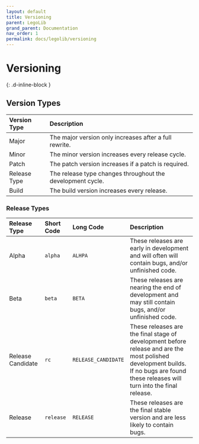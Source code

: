 ```yaml
---
layout: default
title: Versioning
parent: LegoLib
grand_parent: Documentation
nav_order: 1
permalink: docs/legolib/versioning
---
```

# Versioning  
{: .d-inline-block }  

## Version Types

| Version Type | Description                                                |  
|:-------------|:-----------------------------------------------------------|  
| Major        | The major version only increases after a full rewrite.     |  
| Minor        | The minor version increases every release cycle.           |  
| Patch        | The patch version increases if a patch is required.        |  
| Release Type | The release type changes throughout the development cycle. |  
| Build        | The build version increases every release.                 |  


### Release Types  

| Release Type        | Short Code |  Long Code           | Description                                                                                                                                                                          |  
|:--------------------|:-----------|:---------------------|:-------------------------------------------------------------------------------------------------------------------------------------------------------------------------------------|  
| Alpha               | `alpha`    |  `ALHPA`             | These releases are early in development and will often will contain bugs, and/or unfinished code.                                                                                    |  
| Beta                | `beta`     |  `BETA`              | These releases are nearing the end of development and may still contain bugs, and/or unfinished code.                                                                                |  
| Release Candidate   | `rc`       |  `RELEASE_CANDIDATE` | These releases are the final stage of development before release and are the most polished development builds. If no bugs are found these releases will turn into the final release. |  
| Release             | `release`  |  `RELEASE`           | These releases are the final stable version and are less likely to contain bugs.                                                                                                     |  